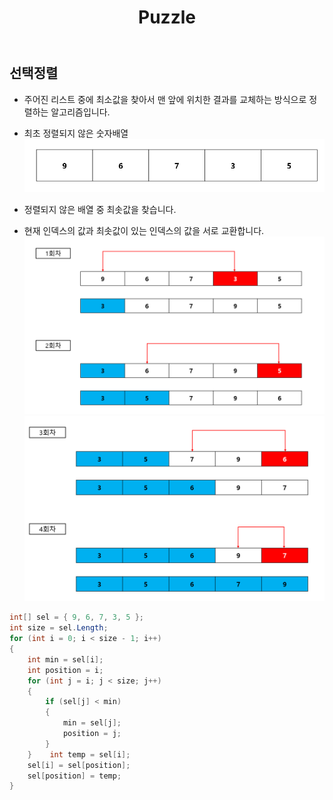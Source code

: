 ﻿---
layout: simple
title: "Puzzle"
---

## 선택정렬
-  주어진 리스트 중에 최소값을 찾아서 맨 앞에 위치한 결과를 교체하는 방식으로 정렬하는 알고리즘입니다.

- 최초 정렬되지 않은 숫자배열
![](Select1.PNG)

- 정렬되지 않은 배열 중 최솟값을 찾습니다.
- 현재 인덱스의 값과 최솟값이 있는 인덱스의 값을 서로 교환합니다.
![](Select2.PNG)
![](Select3.PNG)


```csharp
int[] sel = { 9, 6, 7, 3, 5 };
int size = sel.Length;
for (int i = 0; i < size - 1; i++)
{
    int min = sel[i];
    int position = i;
    for (int j = i; j < size; j++)
    {
        if (sel[j] < min)
        {
            min = sel[j];
            position = j;
        }
    }    int temp = sel[i];
    sel[i] = sel[position];
    sel[position] = temp;   
}
```


